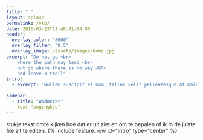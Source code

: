 ```yaml
---
title: " "
layout: splash
permalink: /vkb/
date: 2016-03-23T11:48:41-04:00
header:
  overlay_color: "#000"
  overlay_filter: "0.5"
  overlay_image: /assets/images/home.jpg
excerpt: "Do not go <br>
	where the path may lead <br>
	but go where there is no way <BR>
	and leave a trail"
intro: 
  - excerpt: 'Nullam suscipit et nam, tellus velit pellentesque at malesuada, enim eaque. Quis nulla, netus tempor in diam gravida tincidunt, *proin faucibus* voluptate felis id sollicitudin. Centered with `type="center"`'

sidebar:
  - title: "WadWerkt"
    text "pogingkje"
---
```

stukje tekst omte kijken hoe dat er uit ziet en om te bepalen of ik in de juiste file zit te editen.
{% include feature_row id="intro" type="center" %}

